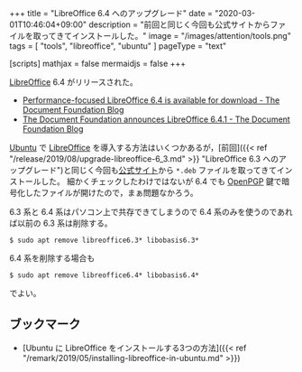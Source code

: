 +++
title = "LibreOffice 6.4 へのアップグレード"
date =  "2020-03-01T10:46:04+09:00"
description = "前回と同じく今回も公式サイトからファイルを取ってきてインストールした。"
image = "/images/attention/tools.png"
tags = [ "tools", "libreoffice", "ubuntu" ]
pageType = "text"

[scripts]
  mathjax = false
  mermaidjs = false
+++

[LibreOffice] 6.4 がリリースされた。

- [Performance-focused LibreOffice 6.4 is available for download - The Document Foundation Blog](https://blog.documentfoundation.org/blog/2020/01/29/libreoffice-6-4/)
- [The Document Foundation announces LibreOffice 6.4.1 - The Document Foundation Blog](https://blog.documentfoundation.org/blog/2020/02/27/libreoffice-641/)

[Ubuntu] で [LibreOffice] を導入する方法はいくつかあるが，[前回]({{< ref "/release/2019/08/upgrade-libreoffice-6_3.md" >}} "LibreOffice 6.3 へのアップグレード")と同じく今回も[公式サイト]から `*.deb` ファイルを取ってきてインストールした。
細かくチェックしたわけではないが 6.4 でも [OpenPGP] 鍵で暗号化したファイルが開けたので，まぁ問題なかろう。

6.3 系と 6.4 系はパソコン上で共存できてしまうので 6.4 系のみを使うのであれば以前の 6.3 系は削除する。

```text
$ sudo apt remove libreoffice6.3* libobasis6.3*
```

6.4 系を削除する場合も

```text
$ sudo apt remove libreoffice6.4* libobasis6.4*
```

でよい。

## ブックマーク

- [Ubuntu に LibreOffice をインストールする3つの方法]({{< ref "/remark/2019/05/installing-libreoffice-in-ubuntu.md" >}})

[Ubuntu]: https://www.ubuntu.com/ "The leading operating system for PCs, IoT devices, servers and the cloud | Ubuntu"
[LibreOffice]: https://www.libreoffice.org/ "LibreOffice - Free Office Suite - Fun Project - Fantastic People"
[公式サイト]: https://www.libreoffice.org/ "LibreOffice - Free Office Suite - Fun Project - Fantastic People"
[OpenPGP]: https://tools.ietf.org/html/rfc4880 "RFC 4880 - OpenPGP Message Format"
